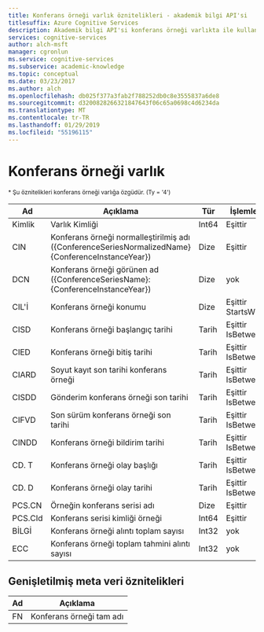 ```yaml
---
title: Konferans örneği varlık öznitelikleri - akademik bilgi API'si
titlesuffix: Azure Cognitive Services
description: Akademik bilgi API'si konferans örneği varlıkta ile kullanabileceğiniz öznitelikleri hakkında bilgi edinin.
services: cognitive-services
author: alch-msft
manager: cgronlun
ms.service: cognitive-services
ms.subservice: academic-knowledge
ms.topic: conceptual
ms.date: 03/23/2017
ms.author: alch
ms.openlocfilehash: db025f377a3fab2f788252db0c8e3555837a6de8
ms.sourcegitcommit: d3200828266321847643f06c65a0698c4d6234da
ms.translationtype: MT
ms.contentlocale: tr-TR
ms.lasthandoff: 01/29/2019
ms.locfileid: "55196115"
---
```

# <a name="conference-instance-entity"></a>Konferans örneği varlık

<sub> * Şu öznitelikleri konferans örneği varlığa özgüdür. (Ty = '4') </sub>

Ad    |Açıklama                            |Tür       | İşlemler
------- | ------------------------------------- | --------- | ----------------------------
Kimlik      |Varlık Kimliği                              |Int64      |Eşittir
CIN     |Konferans örneği normalleştirilmiş adı ({ConferenceSeriesNormalizedName} {ConferenceInstanceYear})        |Dize     |Eşittir
DCN     |Konferans örneği görünen ad ({ConferenceSeriesName}: {ConferenceInstanceYear})       |Dize     |yok
CIL'İ     |Konferans örneği konumu    |Dize     |Eşittir<br/>StartsWith
CISD    |Konferans örneği başlangıç tarihi  |Tarih       |Eşittir<br/>IsBetween
CIED    |Konferans örneği bitiş tarihi    |Tarih       |Eşittir<br/>IsBetween
CIARD   |Soyut kayıt son tarihi konferans örneği  |Tarih       |Eşittir<br/>IsBetween
CISDD   |Gönderim konferans örneği son tarihi     |Tarih       |Eşittir<br/>IsBetween
CIFVD   |Son sürüm konferans örneği son tarihi  |Tarih       |Eşittir<br/>IsBetween
CINDD   |Konferans örneği bildirim tarihi   |Tarih       |Eşittir<br/>IsBetween
CD. T    |Konferans örneği olay başlığı   |Tarih       |Eşittir<br/>IsBetween
CD. D    |Konferans örneği olay tarihi    |Tarih       |Eşittir<br/>IsBetween
PCS.CN  |Örneğin konferans serisi adı |Dize     |Eşittir
PCS.CId |Konferans serisi kimliği örneği |Int64    |Eşittir
BİLGİ      |Konferans örneği alıntı toplam sayısı           |Int32      |yok  
ECC     |Konferans örneği toplam tahmini alıntı sayısı |Int32      |yok


## <a name="extended-metadata-attributes"></a>Genişletilmiş meta veri öznitelikleri ##

Ad    | Açıklama               
--------|---------------------------    
FN      | Konferans örneği tam adı

